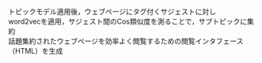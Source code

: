 トピックモデル適用後，ウェブページにタグ付くサジェストに対し<br>
word2vecを適用，サジェスト間のCos類似度を測ることで，サブトピックに集約<br>
話題集約されたウェブページを効率よく閲覧するための閲覧インタフェース（HTML）を生成
